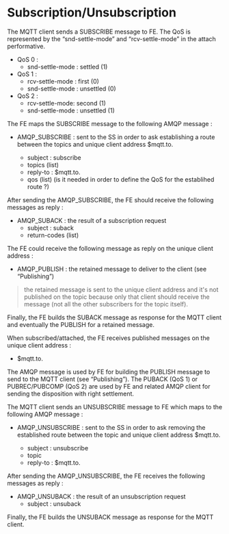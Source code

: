 # Subscription/Unsubscription

The MQTT client sends a SUBSCRIBE message to FE. The QoS is represented by the “snd-settle-mode” and “rcv-settle-mode” in the attach performative.

* QoS 0 :
  * snd-settle-mode : settled (1)
* QoS 1 :
  * rcv-settle-mode : first (0)
  * snd-settle-mode : unsettled (0)
* QoS 2 :
  * rcv-settle-mode: second (1)
  * snd-settle-mode : unsettled (1)

The FE maps the SUBSCRIBE message to the following AMQP message :

* AMQP_SUBSCRIBE : sent to the SS in order to ask establishing a route between the topics and unique client address $mqtt.to.<client-id>
  * subject : subscribe
  * topics (list)
  * reply-to : $mqtt.to.<client-id>
  * qos (list) (is it needed in order to define the QoS for the establihed route ?)

After sending the AMQP_SUBSCRIBE, the FE should receive the following messages as reply :

* AMQP_SUBACK : the result of a subscription request
  * subject : suback
  * return-codes (list)

The FE could receive the following message as reply on the unique client address  :

* AMQP_PUBLISH : the retained message to deliver to the client (see “Publishing”)

> the retained message is sent to the unique client address and it's not published on the topic because only that client should receive the message (not all the other subscribers for the topic itself).

Finally, the FE builds the SUBACK message as response for the MQTT client and eventually the PUBLISH for a retained message.

When subscribed/attached, the FE receives published messages on the unique client address :

* $mqtt.to.<client-id>

The AMQP message is used by FE for building the PUBLISH message to send to the MQTT client (see “Publishing”). The PUBACK (QoS 1) or PUBREC/PUBCOMP (QoS 2) are used by FE and related AMQP client for sending the disposition with right settlement.

The MQTT client sends an UNSUBSCRIBE message to FE which maps to the following AMQP message :

* AMQP_UNSUBSCRIBE : sent to the SS in order to ask removing the established route between the topic and unique client address $mqtt.to.<client-id>
  * subject : unsubscribe
  * topic
  * reply-to : $mqtt.to.<client-id>

After sending the AMQP_UNSUBSCRIBE, the FE receives the following messages as reply :

* AMQP_UNSUBACK : the result of an unsubscription request
  * subject : unsuback

Finally, the FE builds the UNSUBACK message as response for the MQTT client.
